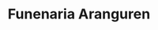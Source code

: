 ---
title: "Funenaria Aranguren"
url: /balmaseda/funenaria-aranguren/
shop: directores de funerarias
---